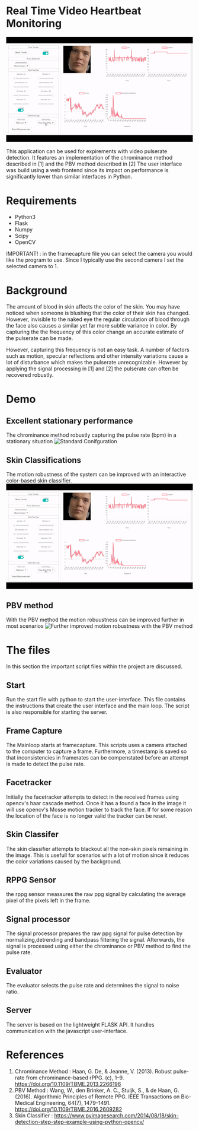 

# Real Time Video Heartbeat Monitoring

![Improved motion robustness with an interactive color-based skin classifier](skinClassified.gif)

This application can be used for expirements with video pulserate detection. It features an implementation of the chrominance method described in [1] and the PBV method described in [2]
The user interface was build using a web frontend since its impact on performance is significantly lower than similar interfaces in Python.


# Requirements

* Python3
* Flask
* Numpy
* Scipy
* OpenCV

IMPORTANT! : in the framecapture file you can select the camera you would like the program to use. Since I typically use the second camera I set the selected camera to 1.

# Background

The amount of blood in skin affects the color of the skin. You may have noticed when someone is blushing that the color of their skin has changed. However, invisible to the naked eye the regular circulation of blood through the face also causes a similar yet far more subtle variance in color. By capturing the the frequency of this color change an accurate estimate of the pulserate can be made. 

However, capturing this frequency is not an easy task. A number of factors such as motion, specular reflections and other intensity variations cause a lot of disturbance which makes the pulserate unrecognizable. However by applying the signal processing in  [1] and [2] the pulserate can often be recovered robustly.

# Demo
## Excellent stationary performance
The chrominance method robustly capturing the pulse rate (bpm) in a stationary situation 
![Standard Conifguration](default.gif)

## Skin Classifications
The motion robustness of the system can be improved with an interactive color-based skin classifier.
![Improved motion robustness with an interactive color-based skin classifier](skinClassified.gif)

## PBV method
With the PBV method the motion robuustness can be improved further in most scenarios
![Further improved motion robustness with the PBV method](PBV.gif)


# The files

In this section the important script files within the project are discussed. 

## Start

Run the start file with python to start the user-interface. This file contains the instructions that create the user interface and the main loop. The script is also responsible for starting the server. 

## Frame Capture 

The Mainloop starts at framecapture. This scripts uses a camera attached to the computer to capture a frame. Furthermore, a timestamp is saved so that inconsistencies in framerates can be compenstated before an attempt is made to detect the pulse rate. 

## Facetracker

Initially the facetracker attempts to detect in the received frames using opencv's haar cascade method. Once it has a found a face in the image it will use opencv's Mosse motion tracker to track the face. If for some reason the location of the face is no longer valid the tracker can be reset.

## Skin Classifer

The skin classifier attempts to blackout all the non-skin pixels remaining in the image. This is usefull for scenarios with a lot of motion since it reduces the color variations caused by the background.  

## RPPG Sensor

the rppg sensor meassures the raw ppg signal by calculating the average pixel of the pixels left in the frame. 

## Signal processor

The signal processor prepares the raw ppg signal for pulse detection by normalizing,detrending and bandpass filtering the signal. Afterwards, the signal is processed using either the chrominance or PBV method to find the pulse rate. 

## Evaluator

The evaluator selects the pulse rate and determines the signal to noise ratio.

## Server

The server is based on the lightweight FLASK API. It handles communication with the javascript user-interface. 

# References

1. Chrominance Method : Haan, G. De, & Jeanne, V. (2013). Robust pulse-rate from chrominance-based rPPG. (c), 1–9. https://doi.org/10.1109/TBME.2013.2266196
2. PBV Method : Wang, W., den Brinker, A. C., Stuijk, S., & de Haan, G. (2016). Algorithmic Principles of Remote PPG. IEEE Transactions on Bio-Medical Engineering, 64(7), 1479–1491. https://doi.org/10.1109/TBME.2016.2609282
3. Skin Classifier : https://www.pyimagesearch.com/2014/08/18/skin-detection-step-step-example-using-python-opencv/






